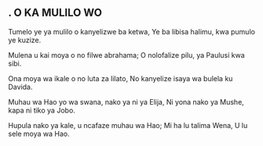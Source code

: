 ## . O KA MULILO WO

Tumelo ye ya mulilo o kanyelizwe ba ketwa,
Ye ba libisa halimu, kwa pumulo ye kuzize.


Mulena u kai moya o no filwe abrahama;
O nolofalize pilu, ya Paulusi kwa sibi.


Ona moya wa ikale o no luta za lilato,
No kanyelize isaya wa bulela ku Davida.


Muhau wa Hao yo wa swana, nako ya ni ya Elija,
Ni yona nako ya Mushe, kapa ni tiko ya Jobo.


Hupula nako ya kale, u ncafaze muhau wa Hao;
Mi ha lu talima Wena, U lu sele moya wa Hao.

